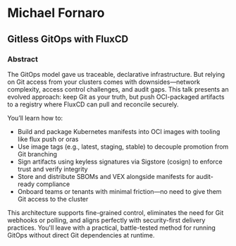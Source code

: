 # Michael Fornaro

## Gitless GitOps with FluxCD

### Abstract
The GitOps model gave us traceable, declarative infrastructure. But relying on Git access from your clusters comes with downsides—network complexity, access control challenges, and audit gaps. This talk presents an evolved approach: keep Git as your truth, but push OCI-packaged artifacts to a registry where FluxCD can pull and reconcile securely.

You’ll learn how to:
- Build and package Kubernetes manifests into OCI images with tooling like flux push or oras
- Use image tags (e.g., latest, staging, stable) to decouple promotion from Git branching
- Sign artifacts using keyless signatures via Sigstore (cosign) to enforce trust and verify integrity
- Store and distribute SBOMs and VEX alongside manifests for audit-ready compliance
- Onboard teams or tenants with minimal friction—no need to give them Git access to the cluster

This architecture supports fine-grained control, eliminates the need for Git webhooks or polling, and aligns perfectly with security-first delivery practices. You'll leave with a practical, battle-tested method for running GitOps without direct Git dependencies at runtime.
